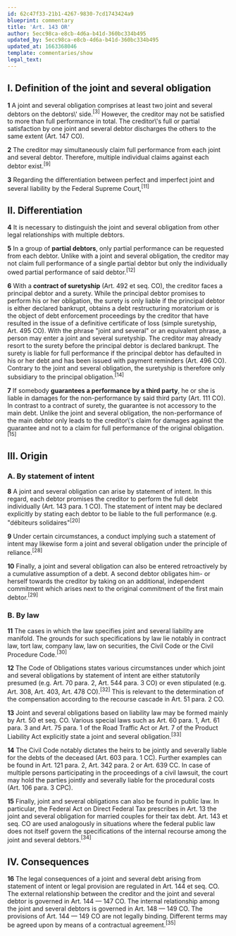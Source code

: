 ```yaml
---
id: 62c47f33-21b1-4267-9830-7cd1743424a9
blueprint: commentary
title: 'Art. 143 OR'
author: 5ecc98ca-e8cb-4d6a-b41d-360bc334b495
updated_by: 5ecc98ca-e8cb-4d6a-b41d-360bc334b495
updated_at: 1663368046
template: commentaries/show
legal_text: 
---
```

<h2><strong>I. Definition of the joint and several obligation</strong></h2>
<p><strong>1</strong> A joint and several obligation comprises at least two joint and several debtors on the debtors\' side.<a><sup>[3]</sup></a> However, the creditor may not be satisfied to more than full performance in total. The creditor\'s full or partial satisfaction by one joint and several debtor discharges the others to the same extent (Art.&nbsp;147 CO).</p>
<p><strong>2</strong> The creditor may simultaneously claim full performance from each joint and several debtor. Therefore, multiple individual claims against each debtor exist.<a><sup>[9]</sup></a></p>
<p><strong>3</strong> Regarding the differentiation between perfect and imperfect joint and several liability by the Federal Supreme Court,<a><sup>[11]</sup></a></p>
<h2><strong>II. Differentiation</strong></h2>
<p><strong>4</strong> It is necessary to distinguish the joint and several obligation from other legal relationships with multiple debtors.</p>
<p><strong>5</strong> In a group of <strong>partial debtors</strong>, only partial performance can be requested from each debtor. Unlike with a joint and several obligation, the creditor may not claim full performance of a single partial debtor but only the individually owed partial performance of said debtor.<a><sup>[12]</sup></a></p>
<p><strong>6</strong> With a <strong>contract of suretyship</strong> (Art.&nbsp;492 et seq. CO), the creditor faces a principal debtor and a surety. While the principal debtor promises to perform his or her obligation, the surety is only liable if the principal debtor is either declared bankrupt, obtains a debt restructuring moratorium or is the object of debt enforcement proceedings by the creditor that have resulted in the issue of a definitive certificate of loss (simple suretyship, Art.&nbsp;495 CO). With the phrase "joint and several" or an equivalent phrase, a person may enter a joint and several suretyship. The creditor may already resort to the surety before the principal debtor is declared bankrupt. The surety is liable for full performance if the principal debtor has defaulted in his or her debt and has been issued with payment reminders (Art. 496&nbsp;CO). Contrary to the joint and several obligation, the suretyship is therefore only subsidiary to the principal obligation.<a><sup>[14]</sup></a></p>
<p><strong>7</strong> If somebody <strong>guarantees a performance by a third party</strong>, he or she is liable in damages for the non-performance by said third party (Art.&nbsp;111 CO). In contrast to a contract of surety, the guarantee is not accessory to the main debt. Unlike the joint and several obligation, the non-performance of the main debtor only leads to the creditor\'s claim for damages against the guarantee and not to a claim for full performance of the original obligation.<a><sup>[15]</sup></a></p>
<h2><strong>III. Origin</strong></h2>
<h3><strong>A. By statement of intent</strong></h3>
<p><strong>8</strong> A joint and several obligation can arise by statement of intent. In this regard, each debtor promises the creditor to perform the full debt individually (Art.&nbsp;143 para.&nbsp;1 CO). The statement of intent may be declared explicitly by stating each debtor to be liable to the full performance (e.g. "débiteurs solidaires"<a><sup>[20]</sup></a></p>
<p><strong>9</strong> Under certain circumstances, a conduct implying such a statement of intent may likewise form a joint and several obligation under the principle of reliance.<a><sup>[28]</sup></a></p>
<p><strong>10</strong> Finally, a joint and several obligation can also be entered retroactively by a cumulative assumption of a debt. A second debtor obligates him- or herself towards the creditor by taking on an additional, independent commitment which arises next to the original commitment of the first main debtor.<a><sup>[29]</sup></a></p>
<h3><strong>B. By&nbsp;law</strong></h3>
<p><strong>11</strong> The cases in which the law specifies joint and several liability are manifold. The grounds for such specifications by law lie notably in contract law, tort law, company law, law on securities, the Civil Code or the Civil Procedure Code.<a><sup>[30]</sup></a></p>
<p><strong>12</strong> The Code of Obligations states various circumstances under which joint and several obligations by statement of intent are either statutorily presumed (e.g. Art.&nbsp;70 para.&nbsp;2, Art.&nbsp;544 para.&nbsp;3 CO) or even stipulated (e.g. Art.&nbsp;308, Art.&nbsp;403, Art.&nbsp;478 CO).<a><sup>[32]</sup></a> This is relevant to the determination of the compensation according to the recourse cascade in Art.&nbsp;51 para.&nbsp;2 CO.</p>
<p><strong>13</strong> Joint and several obligations based on liability law may be formed mainly by Art.&nbsp;50 et seq. CO. Various special laws such as Art.&nbsp;60 para.&nbsp;1, Art.&nbsp;61 para.&nbsp;3 and Art.&nbsp;75 para.&nbsp;1 of the Road Traffic Act or Art.&nbsp;7 of the Product Liability Act explicitly state a joint and several obligation.<a><sup>[33]</sup></a></p>
<p><strong>14</strong> The Civil Code notably dictates the heirs to be jointly and severally liable for the debts of the deceased (Art.&nbsp;603 para.&nbsp;1 CC). Further examples can be found in Art.&nbsp;121 para.&nbsp;2, Art.&nbsp;342 para.&nbsp;2 or Art.&nbsp;639 CC. In case of multiple persons participating in the proceedings of a civil lawsuit, the court may hold the parties jointly and severally liable for the procedural costs (Art.&nbsp;106 para.&nbsp;3 CPC).</p>
<p><strong>15</strong> Finally, joint and several obligations can also be found in public law. In particular, the Federal Act on Direct Federal Tax prescribes in Art.&nbsp;13 the joint and several obligation for married couples for their tax debt. Art.&nbsp;143 et seq. CO are used analogously in situations where the federal public law does not itself govern the specifications of the internal recourse among the joint and several debtors.<a><sup>[34]</sup></a></p>
<h2><strong>IV. Consequences</strong></h2>
<p><strong>16</strong> The legal consequences of a joint and several debt arising from statement of intent or legal provision are regulated in Art.&nbsp;144 et seq. CO. The external relationship between the creditor and the joint and several debtor is governed in Art.&nbsp;144&nbsp;—&nbsp;147 CO. The internal relationship among the joint and several debtors is governed in Art.&nbsp;148&nbsp;—&nbsp;149 CO. The provisions of Art.&nbsp;144&nbsp;—&nbsp;149 CO are not legally binding. Different terms may be agreed upon by means of a contractual agreement.<a><sup>[35]</sup></a></p>